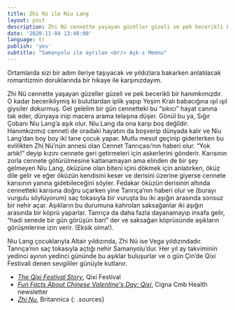 ```yaml
---
title: Zhi Nü ile Niu Lang
layout: post
description: Zhi Nü cennette yaşayan güzeller güzeli ve pek becerikli bir hanımkımızdır. O kadar becerikliymiş ki bulutlardan iplik yapıp Yeşim Kralı babacığına ışıl ışıl giysiler dokurmuş. Gel gelelim bir gün cennetteki bu “sıkıcı” hayat canına tak eder, dünyaya inip macera arama telaşına düşer.
date: '2020-11-04 13:40:00'
language: tr
publish: 'yes'
subtitle: "Samanyolu ile ayrılan <br/> Aşk-ı Memnu"
---
```

Ortamlarda sizi bir adım ileriye taşıyacak ve yıldızlara bakarken anlatılacak romantizmin doruklarında bir hikaye ile karşınızdayım.

Zhi Nü cennette yaşayan güzeller güzeli ve pek becerikli bir hanımkımızdır. O kadar becerikliymiş ki bulutlardan iplik yapıp Yeşim Kralı babacığına ışıl ışıl giysiler dokurmuş. Gel gelelim bir gün cennetteki bu “sıkıcı” hayat canına tak eder, dünyaya inip macera arama telaşına düşer. Gönül bu ya, Sığır Çobanı Niu Lang’a aşık olur. Niu Lang da ona karşı boş değildir. Hanımkızımız cenneti de oradaki hayatını da boşverip dünyada kalır ve Niu Lang’dan boy boy iki tane çocuk yapar. Mutlu mesut geçinip giderlerken bu evlilikten Zhi Nü’nün annesi olan Cennet Tanrıçası’nın haberi olur. “Yok artık!” deyip kızını cennete geri getirmeleri için askerlerini gönderir. Karısının zorla cennete götürülmesine katlanamayan ama elinden de bir şey gelmeyen Niu Lang, öküzüne olan biteni içini dökmek için anlatırken, öküz dile gelir ve eğer öküzün kendisini keser ve derisini üzerine giyerse cennete karısının yanına gidebileceğini söyler. Fedakar öküzün derisinin altında cennetteki karısına doğru uçarken yine Tanrıça’nın haberi olur ve (burayı vurgulu söylüyorum) saç tokasıyla bir vuruşta bu iki aşığın arasında sonsuz bir nehir açar. Aşıkların bu durumuna kahrolan saksağanlar iki aşığın arasında bir köprü yaparlar. Tanrıça da daha fazla dayanamayıp insafa gelir, “hadi senede bir gün görüşün bari” der ve saksağan köprüsünde aşıkların görüşmlerine izin verir. (Eksik olma!).

Niu Lang çocuklarıyla Altair yıldızında, Zhi Nü ise Vega yıldızındadır. Tanrıça’nın saç tokasıyla açtığı nehir Samanyolu’dur. Her yıl ay takviminin yedinci ayının yedinci gününde bu aşıklar buluşurlar ve o gün Çin’de Qixi Festivali denen sevgililer günüyle kutlanır.


+ *[The Qixi Festival Story](https://qixifestival.com/)*, Qixi Festival
+ *[Fun Facts About Chinese Valentine's Day: Qixi](https://www.cignacmb.com/newsletter/english/20150819/qixi.html)*, Cigna Cmb Health newsletter
+ *[Zhi Nu](https://www.britannica.com/topic/Zhi-Nu)*, Britannica
{: .sources}

